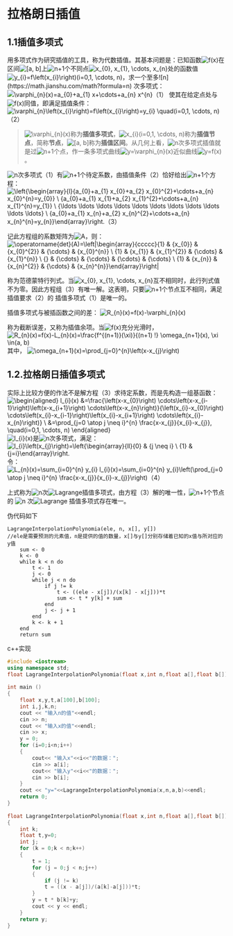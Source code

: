 # 拉格朗日插值

## 1.1插值多项式

用多项式作为研究插值的工具，称为代数插值。其基本问题是：已知函数![f(x)](https://math.jianshu.com/math?formula=f(x))在区间![[a, b]](https://math.jianshu.com/math?formula=%5Ba%2C%20b%5D)上![n+1](https://math.jianshu.com/math?formula=n%2B1)个不同点![x_{0}, x_{1}, \cdots, x_{n}](https://math.jianshu.com/math?formula=x_%7B0%7D%2C%20x_%7B1%7D%2C%20%5Ccdots%2C%20x_%7Bn%7D)处的函数值![y_{i}=f\left(x_{i}\right)(i=0,1, \cdots, n)](https://math.jianshu.com/math?formula=y_%7Bi%7D%3Df%5Cleft(x_%7Bi%7D%5Cright)(i%3D0%2C1%2C%20%5Ccdots%2C%20n))，求一个至多![n](https://math.jianshu.com/math?formula=n) 次多项式：
 ![\varphi_{n}(x)=a_{0}+a_{1} x+\cdots+a_{n} x^{n}（1）](https://math.jianshu.com/math?formula=%5Cvarphi_%7Bn%7D(x)%3Da_%7B0%7D%2Ba_%7B1%7D%20x%2B%5Ccdots%2Ba_%7Bn%7D%20x%5E%7Bn%7D%EF%BC%881%EF%BC%89)
 使其在给定点处与![f(x)](https://math.jianshu.com/math?formula=f(x))同值，即满足插值条件：
 ![\varphi_{n}\left(x_{i}\right)=f\left(x_{i}\right)=y_{i} \quad(i=0,1, \cdots, n)（2）](https://math.jianshu.com/math?formula=%5Cvarphi_%7Bn%7D%5Cleft(x_%7Bi%7D%5Cright)%3Df%5Cleft(x_%7Bi%7D%5Cright)%3Dy_%7Bi%7D%20%5Cquad(i%3D0%2C1%2C%20%5Ccdots%2C%20n)%EF%BC%882%EF%BC%89)

> ![\varphi_{n}(x)](https://math.jianshu.com/math?formula=%5Cvarphi_%7Bn%7D(x))称为**插值多项式**，![x_{i}(i=0,1, \cdots, n)](https://math.jianshu.com/math?formula=x_%7Bi%7D(i%3D0%2C1%2C%20%5Ccdots%2C%20n))称为**插值节点**，简称**节点**，![[a, b]](https://math.jianshu.com/math?formula=%5Ba%2C%20b%5D)称为**插值区间**。从几何上看，![n](https://math.jianshu.com/math?formula=n)次多项式插值就是过![n+1](https://math.jianshu.com/math?formula=n%2B1)个点，作一条多项式曲线![y=\varphi_{n}(x)](https://math.jianshu.com/math?formula=y%3D%5Cvarphi_%7Bn%7D(x))近似曲线![y=f(x)](https://math.jianshu.com/math?formula=y%3Df(x))。

![n](https://math.jianshu.com/math?formula=n)次多项式（1）有![n+1](https://math.jianshu.com/math?formula=n%2B1)个待定系数，由插值条件（2）恰好给出![n+1](https://math.jianshu.com/math?formula=n%2B1)个方程：
 ![\left\{\begin{array}{l}{a_{0}+a_{1} x_{0}+a_{2} x_{0}^{2}+\cdots+a_{n} x_{0}^{n}=y_{0}} \\ {a_{0}+a_{1} x_{1}+a_{2} x_{1}^{2}+\cdots+a_{n} x_{1}^{n}=y_{1}} \\ {\ldots \ldots \ldots \ldots \ldots \ldots \ldots \ldots \ldots \ldots \ldots} \\ {a_{0}+a_{1} x_{n}+a_{2} x_{n}^{2}+\cdots+a_{n} x_{n}^{n}=y_{n}}\end{array}\right.（3）](https://math.jianshu.com/math?formula=%5Cleft%5C%7B%5Cbegin%7Barray%7D%7Bl%7D%7Ba_%7B0%7D%2Ba_%7B1%7D%20x_%7B0%7D%2Ba_%7B2%7D%20x_%7B0%7D%5E%7B2%7D%2B%5Ccdots%2Ba_%7Bn%7D%20x_%7B0%7D%5E%7Bn%7D%3Dy_%7B0%7D%7D%20%5C%5C%20%7Ba_%7B0%7D%2Ba_%7B1%7D%20x_%7B1%7D%2Ba_%7B2%7D%20x_%7B1%7D%5E%7B2%7D%2B%5Ccdots%2Ba_%7Bn%7D%20x_%7B1%7D%5E%7Bn%7D%3Dy_%7B1%7D%7D%20%5C%5C%20%7B%5Cldots%20%5Cldots%20%5Cldots%20%5Cldots%20%5Cldots%20%5Cldots%20%5Cldots%20%5Cldots%20%5Cldots%20%5Cldots%20%5Cldots%7D%20%5C%5C%20%7Ba_%7B0%7D%2Ba_%7B1%7D%20x_%7Bn%7D%2Ba_%7B2%7D%20x_%7Bn%7D%5E%7B2%7D%2B%5Ccdots%2Ba_%7Bn%7D%20x_%7Bn%7D%5E%7Bn%7D%3Dy_%7Bn%7D%7D%5Cend%7Barray%7D%5Cright.%EF%BC%883%EF%BC%89)

记此方程组的系数矩阵为![A](https://math.jianshu.com/math?formula=A)，则：
 ![\operatorname{det}(A)=\left|\begin{array}{ccccc}{1} & {x_{0}} & {x_{0}^{2}} & {\cdots} & {x_{0}^{n}} \\ {1} & {x_{1}} & {x_{1}^{2}} & {\cdots} & {x_{1}^{n}} \\ {} & {\cdots} & {\cdots} & {\cdots} & {\cdots} \\ {1} & {x_{n}} & {x_{n}^{2}} & {\cdots} & {x_{n}^{n}}\end{array}\right|](https://math.jianshu.com/math?formula=%5Coperatorname%7Bdet%7D(A)%3D%5Cleft%7C%5Cbegin%7Barray%7D%7Bccccc%7D%7B1%7D%20%26%20%7Bx_%7B0%7D%7D%20%26%20%7Bx_%7B0%7D%5E%7B2%7D%7D%20%26%20%7B%5Ccdots%7D%20%26%20%7Bx_%7B0%7D%5E%7Bn%7D%7D%20%5C%5C%20%7B1%7D%20%26%20%7Bx_%7B1%7D%7D%20%26%20%7Bx_%7B1%7D%5E%7B2%7D%7D%20%26%20%7B%5Ccdots%7D%20%26%20%7Bx_%7B1%7D%5E%7Bn%7D%7D%20%5C%5C%20%7B%7D%20%26%20%7B%5Ccdots%7D%20%26%20%7B%5Ccdots%7D%20%26%20%7B%5Ccdots%7D%20%26%20%7B%5Ccdots%7D%20%5C%5C%20%7B1%7D%20%26%20%7Bx_%7Bn%7D%7D%20%26%20%7Bx_%7Bn%7D%5E%7B2%7D%7D%20%26%20%7B%5Ccdots%7D%20%26%20%7Bx_%7Bn%7D%5E%7Bn%7D%7D%5Cend%7Barray%7D%5Cright%7C)

称为范德蒙特行列式。当![x_{0}, x_{1}, \cdots, x_{n}](https://math.jianshu.com/math?formula=x_%7B0%7D%2C%20x_%7B1%7D%2C%20%5Ccdots%2C%20x_%7Bn%7D)互不相同时，此行列式值不为零。因此方程组（3）有唯一解。这表明，只要![n+1](https://math.jianshu.com/math?formula=n%2B1)个节点互不相同，满足插值要求（2）的
 插值多项式（1）是唯一的。

插值多项式与被插函数之间的差：
 ![R_{n}(x)=f(x)-\varphi_{n}(x)](https://math.jianshu.com/math?formula=R_%7Bn%7D(x)%3Df(x)-%5Cvarphi_%7Bn%7D(x))

称为截断误差，又称为插值余项。当![f(x)](https://math.jianshu.com/math?formula=f(x))充分光滑时，
 ![R_{n}(x)=f(x)-L_{n}(x)=\frac{f^{(n+1)}(\xi)}{(n+1) !} \omega_{n+1}(x), \xi \in(a, b)](https://math.jianshu.com/math?formula=R_%7Bn%7D(x)%3Df(x)-L_%7Bn%7D(x)%3D%5Cfrac%7Bf%5E%7B(n%2B1)%7D(%5Cxi)%7D%7B(n%2B1)%20!%7D%20%5Comega_%7Bn%2B1%7D(x)%2C%20%5Cxi%20%5Cin(a%2C%20b))
 其中，
 ![\omega_{n+1}(x)=\prod_{j=0}^{n}\left(x-x_{j}\right)](https://math.jianshu.com/math?formula=%5Comega_%7Bn%2B1%7D(x)%3D%5Cprod_%7Bj%3D0%7D%5E%7Bn%7D%5Cleft(x-x_%7Bj%7D%5Cright))

## 1.2.拉格朗日插值多项式

实际上比较方便的作法不是解方程（3）求待定系数，而是先构造一组基函数：
 ![\begin{aligned} l_{i}(x) &=\frac{\left(x-x_{0}\right) \cdots\left(x-x_{i-1}\right)\left(x-x_{i+1}\right) \cdots\left(x-x_{n}\right)}{\left(x_{i}-x_{0}\right) \cdots\left(x_{i}-x_{i-1}\right)\left(x_{i}-x_{i+1}\right) \cdots\left(x_{i}-x_{n}\right)} \\ &=\prod_{j=0 \atop j \neq i}^{n} \frac{x-x_{j}}{x_{i}-x_{j}}, \quad(i=0,1, \cdots, n) \end{aligned}](https://math.jianshu.com/math?formula=%5Cbegin%7Baligned%7D%20l_%7Bi%7D(x)%20%26%3D%5Cfrac%7B%5Cleft(x-x_%7B0%7D%5Cright)%20%5Ccdots%5Cleft(x-x_%7Bi-1%7D%5Cright)%5Cleft(x-x_%7Bi%2B1%7D%5Cright)%20%5Ccdots%5Cleft(x-x_%7Bn%7D%5Cright)%7D%7B%5Cleft(x_%7Bi%7D-x_%7B0%7D%5Cright)%20%5Ccdots%5Cleft(x_%7Bi%7D-x_%7Bi-1%7D%5Cright)%5Cleft(x_%7Bi%7D-x_%7Bi%2B1%7D%5Cright)%20%5Ccdots%5Cleft(x_%7Bi%7D-x_%7Bn%7D%5Cright)%7D%20%5C%5C%20%26%3D%5Cprod_%7Bj%3D0%20%5Catop%20j%20%5Cneq%20i%7D%5E%7Bn%7D%20%5Cfrac%7Bx-x_%7Bj%7D%7D%7Bx_%7Bi%7D-x_%7Bj%7D%7D%2C%20%5Cquad(i%3D0%2C1%2C%20%5Ccdots%2C%20n)%20%5Cend%7Baligned%7D)
 ![l_{i}(x)](https://math.jianshu.com/math?formula=l_%7Bi%7D(x))是![n](https://math.jianshu.com/math?formula=n)次多项式，满足：
 ![l_{i}\left(x_{j}\right)=\left\{\begin{array}{ll}{0} & {j \neq i} \\ {1} & {j=i}\end{array}\right.](https://math.jianshu.com/math?formula=l_%7Bi%7D%5Cleft(x_%7Bj%7D%5Cright)%3D%5Cleft%5C%7B%5Cbegin%7Barray%7D%7Bll%7D%7B0%7D%20%26%20%7Bj%20%5Cneq%20i%7D%20%5C%5C%20%7B1%7D%20%26%20%7Bj%3Di%7D%5Cend%7Barray%7D%5Cright.)
 令：
 ![L_{n}(x)=\sum_{i=0}^{n} y_{i} l_{i}(x)=\sum_{i=0}^{n} y_{i}\left(\prod_{j=0 \atop j \neq i}^{n} \frac{x-x_{j}}{x_{i}-x_{j}}\right)（4）](https://math.jianshu.com/math?formula=L_%7Bn%7D(x)%3D%5Csum_%7Bi%3D0%7D%5E%7Bn%7D%20y_%7Bi%7D%20l_%7Bi%7D(x)%3D%5Csum_%7Bi%3D0%7D%5E%7Bn%7D%20y_%7Bi%7D%5Cleft(%5Cprod_%7Bj%3D0%20%5Catop%20j%20%5Cneq%20i%7D%5E%7Bn%7D%20%5Cfrac%7Bx-x_%7Bj%7D%7D%7Bx_%7Bi%7D-x_%7Bj%7D%7D%5Cright)%EF%BC%884%EF%BC%89)

上式称为![n](https://math.jianshu.com/math?formula=n)次![Lagrange](https://math.jianshu.com/math?formula=Lagrange)插值多项式，由方程（3）解的唯一性，![n+1](https://math.jianshu.com/math?formula=n%2B1)个节点的 ![n](https://math.jianshu.com/math?formula=n) 次![Lagrange](https://math.jianshu.com/math?formula=Lagrange) 插值多项式存在唯一。

伪代码如下

```
LagrangeInterpolationPolynomia(ele, n, x[], y[]) 
//ele是需要预测的元素值，n是提供的值的数量，x[]与y[]分别存储着已知的x值与所对应的y值
	sum <- 0
	k <- 0
	while k < n do
		t <- 1
		j <- 0
		while j < n do
			if j != k
				t <- ((ele - x[j])/(x[k] - x[j]))*t
				sum <- t * y[k] + sum
			end
			j <- j + 1
		end 
		k <- k + 1
	end 
	return sum
```

c++实现

```C++
#include <iostream>
using namespace std;
float LagrangeInterpolationPolynomia(float x,int n,float a[],float b[]);
 
int main ()
{
	float x,y,t,a[100],b[100];
	int i,j,k,n;
	cout << "输入n的值"<<endl;
	cin >> n;
	cout << "输入x的值"<<endl;
	cin >> x;
	y = 0;
	for (i=0;i<n;i++)
	{
		cout<< "输入x"<<i<<"的数据：";
		cin >> a[i];
		cout<< "输入y"<<i<<"的数据：";
		cin >> b[i];
	}
	cout << "y="<<LagrangeInterpolationPolynomia(x,n,a,b)<<endl;
	return 0;
}
 
float LagrangeInterpolationPolynomia(float x,int n,float a[],float b[])
{
	int k;
	float t,y=0;
	int j;
	for (k = 0;k < n;k++)
	{
		t = 1;
		for (j = 0;j < n;j++)
		{
			if (j != k)
			t = ((x - a[j])/(a[k]-a[j]))*t;
		}
		y = t * b[k]+y;
		cout << y << endl;
	}
	return y;
}
```

